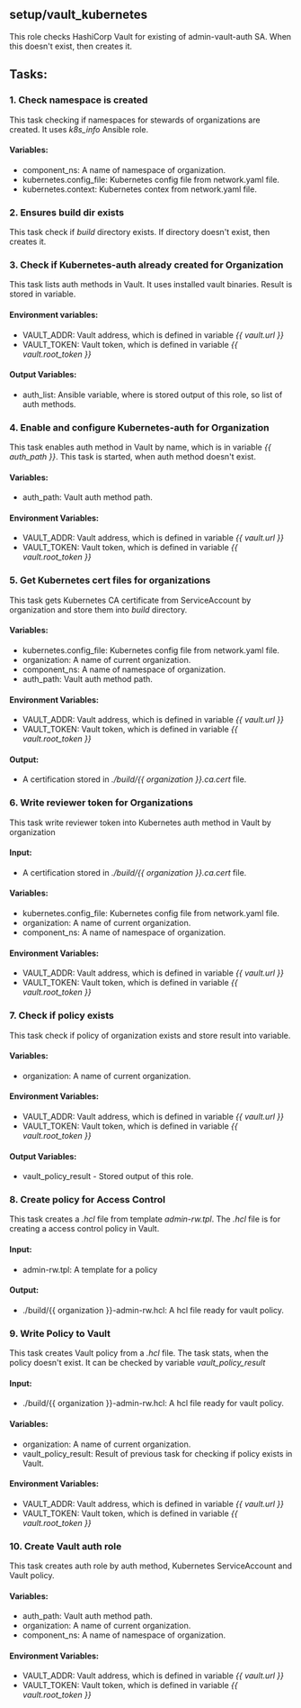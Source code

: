 ## setup/vault_kubernetes
This role checks HashiCorp Vault for existing of admin-vault-auth SA. When this doesn't exist, then creates it.

## Tasks:
### 1. Check namespace is created
This task checking if namespaces for stewards of organizations are created.
It uses *k8s_info* Ansible role.

#### Variables:
 - component_ns: A name of namespace of organization.
 - kubernetes.config_file: Kubernetes config file from network.yaml file.
 - kubernetes.context: Kubernetes contex from network.yaml file.
### 2. Ensures build dir exists
This task check if *build* directory exists.
If directory doesn't exist, then creates it.
### 3. Check if Kubernetes-auth already created for Organization
This task lists auth methods in Vault. It uses installed vault binaries.
Result is stored in variable.

#### Environment variables:
 - VAULT_ADDR: Vault address, which is defined in variable *{{ vault.url }}*
 - VAULT_TOKEN: Vault token, which is defined in variable *{{ vault.root_token }}*
 
#### Output Variables:
 - auth_list: Ansible variable, where is stored output of this role, so list of auth methods.
### 4. Enable and configure Kubernetes-auth for Organization
This task enables auth method in Vault by name, which is in variable *{{ auth_path }}*.
This task is started, when auth method doesn't exist.

#### Variables:
 - auth_path: Vault auth method path.
 
#### Environment Variables:
 - VAULT_ADDR: Vault address, which is defined in variable *{{ vault.url }}*
 - VAULT_TOKEN: Vault token, which is defined in variable *{{ vault.root_token }}*
 
### 5. Get Kubernetes cert files for organizations
This task gets Kubernetes CA certificate from ServiceAccount by organization and store them into *build* directory.

#### Variables:
 - kubernetes.config_file: Kubernetes config file from network.yaml file.
 - organization: A name of current organization.
 - component_ns: A name of namespace of organization.
 - auth_path: Vault auth method path.
 
#### Environment Variables:
 - VAULT_ADDR: Vault address, which is defined in variable *{{ vault.url }}*
 - VAULT_TOKEN: Vault token, which is defined in variable *{{ vault.root_token }}*
 
#### Output:
 - A certification stored in *./build/{{ organization }}.ca.cert* file.
### 6. Write reviewer token for Organizations
This task write reviewer token into Kubernetes auth method in Vault by organization

#### Input:
 - A certification stored in *./build/{{ organization }}.ca.cert* file. 

#### Variables:
 - kubernetes.config_file: Kubernetes config file from network.yaml file.
 - organization: A name of current organization.
 - component_ns: A name of namespace of organization.
 
#### Environment Variables:
 - VAULT_ADDR: Vault address, which is defined in variable *{{ vault.url }}*
 - VAULT_TOKEN: Vault token, which is defined in variable *{{ vault.root_token }}*

### 7. Check if policy exists
This task check if policy of organization exists and store result into variable.

#### Variables:
 - organization: A name of current organization.
 
#### Environment Variables:
 - VAULT_ADDR: Vault address, which is defined in variable *{{ vault.url }}*
 - VAULT_TOKEN: Vault token, which is defined in variable *{{ vault.root_token }}*

#### Output Variables:
 - vault_policy_result - Stored output of this role.

### 8. Create policy for Access Control
This task creates a *.hcl* file from template *admin-rw.tpl*.
The *.hcl* file is for creating a access control policy in Vault.

#### Input:
 - admin-rw.tpl: A template for a policy

#### Output:
 - ./build/{{ organization }}-admin-rw.hcl: A hcl file ready for vault policy.
 
### 9. Write Policy to Vault
This task creates Vault policy from a *.hcl* file.
The task stats, when the policy doesn't exist.
It can be checked by variable *vault_policy_result*

#### Input:
 - ./build/{{ organization }}-admin-rw.hcl: A hcl file ready for vault policy.
 
#### Variables:
 - organization: A name of current organization.
 - vault_policy_result: Result of previous task for checking if policy exists in Vault.

#### Environment Variables:
 - VAULT_ADDR: Vault address, which is defined in variable *{{ vault.url }}*
 - VAULT_TOKEN: Vault token, which is defined in variable *{{ vault.root_token }}*
    
### 10. Create Vault auth role
This task creates auth role by auth method, Kubernetes ServiceAccount and Vault policy.

#### Variables:
 - auth_path: Vault auth method path.
 - organization: A name of current organization.
 - component_ns: A name of namespace of organization.
 
#### Environment Variables:
 - VAULT_ADDR: Vault address, which is defined in variable *{{ vault.url }}*
 - VAULT_TOKEN: Vault token, which is defined in variable *{{ vault.root_token }}*

